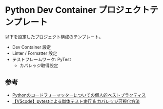 # Python Dev Container プロジェクトテンプレート

以下を設定したプロジェクト構成のテンプレート。

* Dev Container 設定
* Linter / Formatter 設定
* テストフレームワーク: PyTest
    * カバレッジ取得設定

## 参考

* [Pythonのコードフォーマッターについての個人的ベストプラクティス](https://qiita.com/sin9270/items/85e2dab4c0144c79987d)
* [【VScode】pytestによる単体テスト実行 & カバレッジ可視化方法](https://qiita.com/moshi/items/21a6ff0a20cd840f71ea)